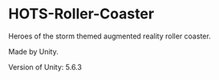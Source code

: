 # HOTS-Roller-Coaster
Heroes of the storm themed augmented reality roller coaster.

Made by Unity.

Version of Unity: 5.6.3
